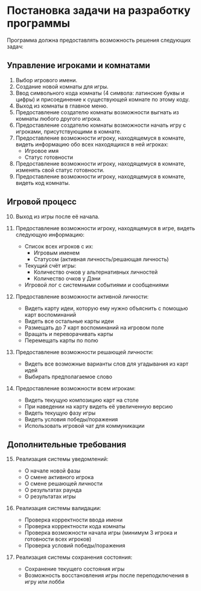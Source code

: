 # Постановка задачи на разработку программы

Программа должна предоставлять возможность решения следующих задач:

## Управление игроками и комнатами

1. Выбор игрового имени.
2. Создание новой комнаты для игры.
3. Ввод символьного кода комнаты (4 символа: латинские буквы и цифры) и присоединение к существующей комнате по этому коду.
4. Выход из комнаты в главное меню.
5. Предоставление создателю комнаты возможности выгнать из комнаты любого другого игрока.
6. Предоставление создателю комнаты возможности начать игру с игроками, присутствующими в комнате.
7. Предоставление возможности игроку, находящемуся в комнате, видеть информацию обо всех находящихся в ней игроках:
   - Игровое имя
   - Статус готовности
8. Предоставление возможности игроку, находящемуся в комнате, изменять свой статус готовности.
9. Предоставление возможности игроку, находящемуся в комнате, видеть код комнаты.

## Игровой процесс

10. Выход из игры после её начала.
11. Предоставление возможности игроку, находящемуся в игре, видеть следующую информацию:
    - Список всех игроков с их:
      - Игровым именем
      - Статусом (активная личность/решающая личность)
    - Текущий счёт игры:
      - Количество очков у альтернативных личностей
      - Количество очков у Дэни
    - Игровой лог с системными событиями и сообщениями

12. Предоставление возможности активной личности:
    - Видеть карту идеи, которую ему нужно объяснить с помощью карт воспоминаний
    - Видеть все остальные карты идеи
    - Размещать до 7 карт воспоминаний на игровом поле
    - Вращать и переворачивать карты
    - Перемещать карты по полю

13. Предоставление возможности решающей личности:
    - Видеть все возможные варианты слов для угадывания из карт идей
    - Выбирать предполагаемое слово

14. Предоставление возможности всем игрокам:
    - Видеть текущую композицию карт на столе
    - При наведении на карту видеть её увеличенную версию
    - Видеть текущую фазу игры
    - Видеть условия победы/поражения
    - Использовать игровой чат для коммуникации

## Дополнительные требования

15. Реализация системы уведомлений:
    - О начале новой фазы
    - О смене активного игрока
    - О смене решающей личности
    - О результатах раунда
    - О результатах игры

16. Реализация системы валидации:
    - Проверка корректности ввода имени
    - Проверка корректности кода комнаты
    - Проверка возможности начала игры (минимум 3 игрока и готовности всех игроков)
    - Проверка условий победы/поражения

17. Реализация системы сохранения состояния:
    - Сохранение текущего состояния игры
    - Возможность восстановления игры после переподключения в игру или лобби